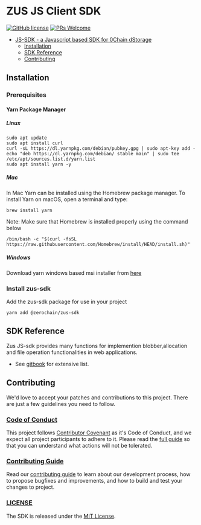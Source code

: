 # ZUS JS Client SDK

[![GitHub license](https://img.shields.io/badge/License-MIT-blue.svg)](./LICENSE) [![PRs Welcome](https://img.shields.io/badge/PRs-welcome-brightgreen.svg)](./CONTRIBUTING.md)

- [JS-SDK - a Javascript based SDK for 0Chain dStorage]()
  - [Installation](#installation)
  - [SDK Reference](#sdk-reference)
  - [Contributing](#contributing)

## Installation

### Prerequisites

#### Yarn Package Manager

##### Linux

```
sudo apt update
sudo apt install curl
curl -sL https://dl.yarnpkg.com/debian/pubkey.gpg | sudo apt-key add -
echo "deb https://dl.yarnpkg.com/debian/ stable main" | sudo tee /etc/apt/sources.list.d/yarn.list
sudo apt install yarn -y
```

##### Mac

In Mac Yarn can be installed using the Homebrew package manager. To install Yarn on macOS, open a terminal and type:

```
brew install yarn
```

Note: Make sure that Homebrew is installed properly using the command below

```
/bin/bash -c "$(curl -fsSL https://raw.githubusercontent.com/Homebrew/install/HEAD/install.sh)"
```

##### Windows

Download yarn windows based msi installer from [here](https://github.com/yarnpkg/yarn/releases/download/v1.22.19/yarn-1.22.19.msi)

### Install zus-sdk

Add the zus-sdk package for use in your project

```
yarn add @zerochain/zus-sdk
```

## SDK Reference

Zus JS-sdk provides many functions for implemention blobber,allocation and file operation functionalities in web applications.

- See [gitbook](https://docs.zus.network/guides/zus-js-sdk/sdk-reference) for extensive list.

## Contributing

We'd love to accept your patches and contributions to this project. There are just a few guidelines you need to follow.

### [Code of Conduct](.github/CODE_OF_CONDUCT.md)

This project follows [Contributor Covenant](https://www.contributor-covenant.org/)
as it's Code of Conduct, and we expect all project participants to adhere to it.
Please read the [full guide](.github/CODE_OF_CONDUCT.md) so that you can understand
what actions will not be tolerated.

### [Contributing Guide](.github/CONTRIBUTING.md)

Read our [contributing guide](.github/CONTRIBUTING.md) to learn about our development process, how to propose bugfixes and improvements, and how to build and test your changes to project.

### [LICENSE](./LICENSE)

The SDK is released under the [MIT License](./LICENSE).
